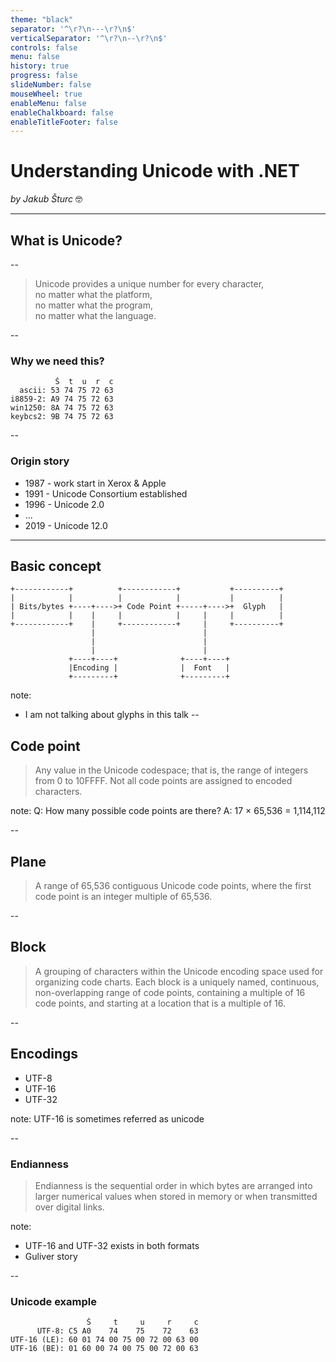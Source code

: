 ```yaml
---
theme: "black"
separator: '^\r?\n---\r?\n$'
verticalSeparator: '^\r?\n--\r?\n$'
controls: false
menu: false
history: true
progress: false
slideNumber: false
mouseWheel: true
enableMenu: false
enableChalkboard: false
enableTitleFooter: false
---
```


# Understanding Unicode with .NET 

_by Jakub Šturc_ 🤓

---

## What is Unicode?

--

> Unicode provides a unique number for every character,<br>
> no matter what the platform,<br>
> no matter what the program,<br>
> no matter what the language.<br>

--

### Why we need this?


```text
          Š  t  u  r  c
  ascii: 53 74 75 72 63
i8859-2: A9 74 75 72 63
win1250: 8A 74 75 72 63
keybcs2: 9B 74 75 72 63
```

--

### Origin story

* 1987 - work start in Xerox & Apple
* 1991 - Unicode Consortium established
* 1996 - Unicode 2.0
* ...
* 2019 - Unicode 12.0

---

## Basic concept

```text
+------------+          +------------+           +----------+
|            |          |            |           |          |
| Bits/bytes +----+---->+ Code Point +-----+---->+  Glyph   |
|            |    |     |            |     |     |          |
+------------+    |     +------------+     |     +----------+
                  |                        |
                  |                        |
                  |                        |
             +----+----+              +----+----+
             |Encoding |              |  Font   |
             +---------+              +---------+

```

note:
* I am not talking about glyphs in this talk
--

## Code point

> Any value in the Unicode codespace; that is, the range of integers from 0 to 10FFFF. Not all code points are assigned to encoded characters.

note:
Q: How many possible code points are there?
A: 17 × 65,536 = 1,114,112

--

## Plane

> A range of 65,536 contiguous Unicode code points, where the first code point is an integer multiple of 65,536.

--

## Block

> A grouping of characters within the Unicode encoding space used for organizing code charts. Each block is a uniquely named, continuous, non-overlapping range of code points, containing a multiple of 16 code points, and starting at a location that is a multiple of 16.

--

## Encodings

* UTF-8
* UTF-16
* UTF-32

note: UTF-16 is sometimes referred as unicode

--

### Endianness

> Endianness is the sequential order in which bytes are arranged into larger numerical values when stored in memory or when transmitted over digital links.

note:

* UTF-16 and UTF-32 exists in both formats
* Guliver story

--

### Unicode example

```text
                 Š     t     u     r     c
      UTF-8: C5 A0    74    75    72    63
UTF-16 (LE): 60 01 74 00 75 00 72 00 63 00  
UTF-16 (BE): 01 60 00 74 00 75 00 72 00 63
```

